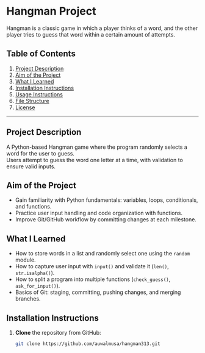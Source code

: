 # Hangman Project
Hangman is a classic game in which a player thinks of a word, and the other player tries to guess that word within a certain amount of attempts.
## Table of Contents
1. [Project Description](#project-description)
2. [Aim of the Project](#aim-of-the-project)
3. [What I Learned](#what-i-learned)
4. [Installation Instructions](#installation-instructions)
5. [Usage Instructions](#usage-instructions)
6. [File Structure](#file-structure)
7. [License](#license)

---

## Project Description
A Python-based Hangman game where the program randomly selects a word for the user to guess.  
Users attempt to guess the word one letter at a time, with validation to ensure valid inputs.

## Aim of the Project
- Gain familiarity with Python fundamentals: variables, loops, conditionals, and functions.
- Practice user input handling and code organization with functions.
- Improve Git/GitHub workflow by committing changes at each milestone.

## What I Learned
- How to store words in a list and randomly select one using the `random` module.
- How to capture user input with `input()` and validate it (`len()`, `str.isalpha()`).
- How to split a program into multiple functions (`check_guess()`, `ask_for_input()`).
- Basics of Git: staging, committing, pushing changes, and merging branches.

## Installation Instructions
1. **Clone** the repository from GitHub:
   ```bash
   git clone https://github.com/auwalmusa/hangman313.git
